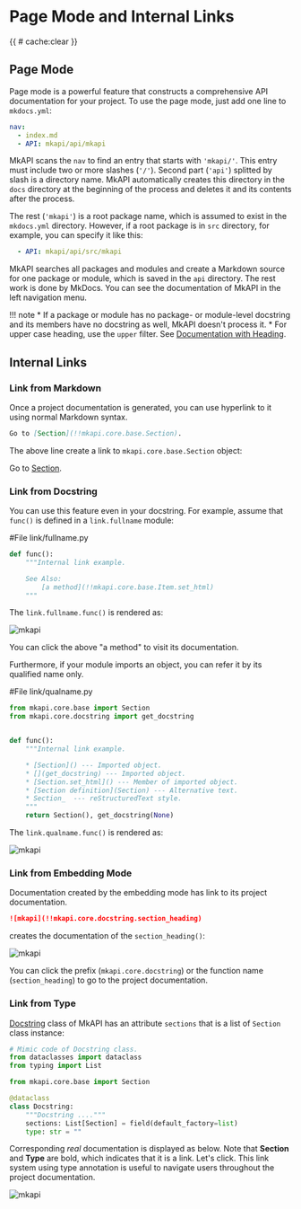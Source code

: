 # Page Mode and Internal Links

<style type="text/css">
<!--
.mkapi-node {
  border: 2px dashed #88AA88;
}
-->
</style>

{{ # cache:clear }}

## Page Mode

Page mode is a powerful feature that constructs a comprehensive API documentation for your project. To use the page mode, just add one line to `mkdocs.yml`:

~~~yaml
nav:
  - index.md
  - API: mkapi/api/mkapi
~~~

MkAPI scans the `nav` to find an entry that starts with `'mkapi/'`. This entry must include two or more slashes (`'/'`). Second part (`'api'`) splitted by slash is a directory name. MkAPI automatically creates this directory in the `docs` directory at the beginning of the process and deletes it and its contents after the process.

The rest (`'mkapi'`) is a root package name, which is assumed to exist in the `mkdocs.yml` directory. However, if a root package is in `src` directory, for example, you can specify it like this:

~~~yaml
  - API: mkapi/api/src/mkapi
~~~


MkAPI searches all packages and modules and create a Markdown source for one package or module, which is saved in the `api` directory. The rest work is done by MkDocs. You can see the documentation of MkAPI in the left navigation menu.

!!! note
    * If a package or module has no package- or module-level docstring and its members have no docstring as well, MkAPI doesn't process it.
    * For upper case heading, use the `upper` filter. See [Documentation with Heading](../module/#documentation-with-heading).

## Internal Links

### Link from Markdown

Once a project documentation is generated, you can use hyperlink to it using normal Markdown syntax.

~~~markdown
Go to [Section](!!mkapi.core.base.Section).
~~~

The above line create a link to `mkapi.core.base.Section` object:

Go to [Section](mkapi.core.base.Section).

### Link from Docstring

You can use this feature even in your docstring. For example, assume that `func()` is defined in a `link.fullname` module:

#File link/fullname.py
~~~python
def func():
    """Internal link example.

    See Also:
        [a method](!!mkapi.core.base.Item.set_html)
    """
~~~

The `link.fullname.func()` is rendered as:

![mkapi](link.fullname.func)

You can click the above "a method" to visit its documentation.

Furthermore, if your module imports an object, you can refer it by its qualified name only.

#File link/qualname.py
~~~python
from mkapi.core.base import Section
from mkapi.core.docstring import get_docstring


def func():
    """Internal link example.

    * [Section]() --- Imported object.
    * [](get_docstring) --- Imported object.
    * [Section.set_html]() --- Member of imported object.
    * [Section definition](Section) --- Alternative text.
    * Section_  --- reStructuredText style.
    """
    return Section(), get_docstring(None)
~~~

The `link.qualname.func()` is rendered as:

![mkapi](link.qualname.func)

### Link from Embedding Mode

Documentation created by the embedding mode has link to its project documentation.

~~~markdown
![mkapi](!!mkapi.core.docstring.section_heading)
~~~

creates the documentation of the `section_heading()`:

![mkapi](mkapi.core.docstring.section_heading)

You can click the prefix (`mkapi.core.docstring`) or the function name (`section_heading`) to go to the project documentation.


### Link from Type

[Docstring](mkapi.core.base.Docstring) class of MkAPI has an attribute `sections` that is a list of `Section` class instance:

~~~python
# Mimic code of Docstring class.
from dataclasses import dataclass
from typing import List

from mkapi.core.base import Section

@dataclass
class Docstring:
    """Docstring ...."""
    sections: List[Section] = field(default_factory=list)
    type: str = ""
~~~

Corresponding *real* documentation is displayed as below. Note that **Section** and **Type** are bold, which indicates that it is a link. Let's click. This link system using type annotation is useful to navigate users throughout the project documentation.

![mkapi](mkapi.core.base.Docstring)
